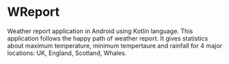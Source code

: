 # WReport
Weather report application in Android using Kotlin language. This application follows the happy path of weather report. It gives statistics about maximum temperature, minimum tempertaure and rainfall for 4 major locations: UK, England, Scotland, Whales.
